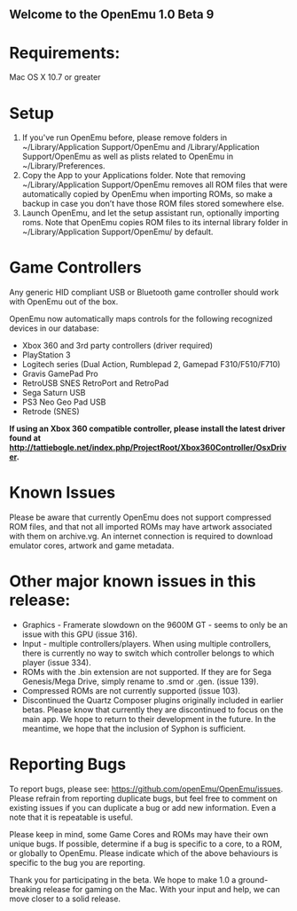 ## Welcome to the OpenEmu 1.0 Beta 9

# Requirements:

Mac OS X 10.7 or greater

# Setup

1. If you've run OpenEmu before, please remove folders in ~/Library/Application Support/OpenEmu and /Library/Application Support/OpenEmu as well as plists related to OpenEmu in ~/Library/Preferences.
2. Copy the App to your Applications folder. Note that removing ~/Library/Application Support/OpenEmu removes all ROM files that were automatically copied by OpenEmu when importing ROMs, so make a backup in case you don’t have those ROM files stored somewhere else.
3. Launch OpenEmu, and let the setup assistant run, optionally importing roms. Note that OpenEmu copies ROM files to its internal library folder in ~/Library/Application Support/OpenEmu/ by default.

# Game Controllers

Any generic HID compliant USB or Bluetooth game controller should work with OpenEmu out of the box.

OpenEmu now automatically maps controls for the following recognized devices in our database:
* Xbox 360 and 3rd party controllers (driver required)
* PlayStation 3
* Logitech series (Dual Action, Rumblepad 2, Gamepad F310/F510/F710)
* Gravis GamePad Pro
* RetroUSB SNES RetroPort and RetroPad
* Sega Saturn USB
* PS3 Neo Geo Pad USB
* Retrode (SNES)

**If using an Xbox 360 compatible controller, please install the latest driver found at http://tattiebogle.net/index.php/ProjectRoot/Xbox360Controller/OsxDriver.**

# Known Issues

Please be aware that currently OpenEmu does not support compressed ROM files, and that not all imported ROMs may have artwork associated with them on archive.vg. An internet connection is required to download emulator cores, artwork and game metadata.

# Other major known issues in this release:

* Graphics - Framerate slowdown on the 9600M GT - seems to only be an issue with this GPU (issue 316).
* Input - multiple controllers/players. When using multiple controllers, there is currently no way to switch which controller belongs to which player (issue 334).
* ROMs with the .bin extension are not supported. If they are for Sega Genesis/Mega Drive, simply rename to .smd or .gen. (issue 139).
* Compressed ROMs are not currently supported (issue 103).
* Discontinued the Quartz Composer plugins originally included in earlier betas. Please know that currently they are discontinued to focus on the main app. We hope to return to their development in the future. In the meantime, we hope that the inclusion of Syphon is sufficient.

# Reporting Bugs

To report bugs, please see: https://github.com/openEmu/OpenEmu/issues. Please refrain from reporting duplicate bugs, but feel free to comment on existing issues if you can duplicate a bug or add new information. Even a note that it is repeatable is useful.

Please keep in mind, some Game Cores and ROMs may have their own unique bugs. If possible, determine if a bug is specific to a core, to a ROM, or globally to OpenEmu. Please indicate which of the above behaviours is specific to the bug you are reporting.

Thank you for participating in the beta. We hope to make 1.0 a ground-breaking release for gaming on the Mac. With your input and help, we can move closer to a solid release.
